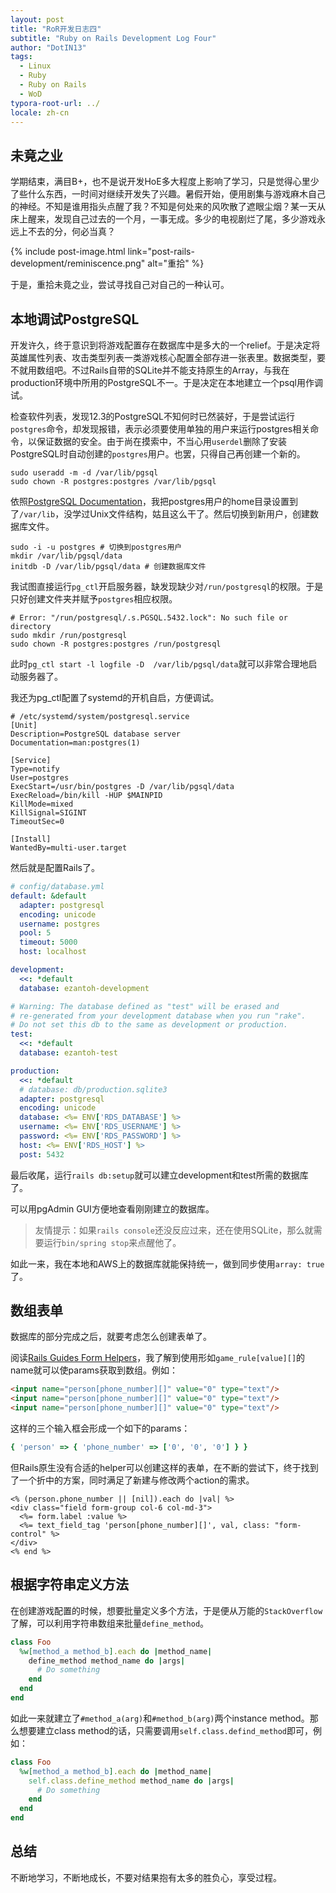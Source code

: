 ```yaml
---
layout: post
title: "RoR开发日志四"
subtitle: "Ruby on Rails Development Log Four"
author: "DotIN13"
tags:
  - Linux
  - Ruby
  - Ruby on Rails
  - WoD
typora-root-url: ../
locale: zh-cn
---
```


## 未竟之业

学期结束，满目B+，也不是说开发HoE多大程度上影响了学习，只是觉得心里少了些什么东西，一时间对继续开发失了兴趣。暑假开始，便用剧集与游戏麻木自己的神经。不知是谁用指头点醒了我？不知是何处来的风吹散了遮眼尘烟？某一天从床上醒来，发现自己过去的一个月，一事无成。多少的电视剧烂了尾，多少游戏永远上不去的分，何必当真？

{% include post-image.html link="post-rails-development/reminiscence.png" alt="重拾" %}

于是，重拾未竟之业，尝试寻找自己对自己的一种认可。

## 本地调试PostgreSQL

开发许久，终于意识到将游戏配置存在数据库中是多大的一个relief。于是决定将英雄属性列表、攻击类型列表一类游戏核心配置全部存进一张表里。数据类型，要不就用数组吧。不过Rails自带的SQLite并不能支持原生的Array，与我在production环境中所用的PostgreSQL不一。于是决定在本地建立一个psql用作调试。

检查软件列表，发现12.3的PostgreSQL不知何时已然装好，于是尝试运行`postgres`命令，却发现报错，表示必须要使用单独的用户来运行postgres相关命令，以保证数据的安全。由于尚在摸索中，不当心用`userdel`删除了安装PostgreSQL时自动创建的`postgres`用户。也罢，只得自己再创建一个新的。

```shell
sudo useradd -m -d /var/lib/pgsql
sudo chown -R postgres:postgres /var/lib/pgsql
```

依照[PostgreSQL Documentation](https://www.postgresql.org/docs/current/creating-cluster.html)，我把postgres用户的home目录设置到了`/var/lib`，没学过Unix文件结构，姑且这么干了。然后切换到新用户，创建数据库文件。

```shell
sudo -i -u postgres # 切换到postgres用户
mkdir /var/lib/pgsql/data
initdb -D /var/lib/pgsql/data # 创建数据库文件
```

我试图直接运行`pg_ctl`开启服务器，缺发现缺少对`/run/postgresql`的权限。于是只好创建文件夹并赋予`postgres`相应权限。

```shell
# Error: "/run/postgresql/.s.PGSQL.5432.lock": No such file or directory
sudo mkdir /run/postgresql
sudo chown -R postgres:postgres /run/postgresql
```

此时`pg_ctl start -l logfile -D  /var/lib/pgsql/data`就可以非常合理地启动服务器了。

我还为pg_ctl配置了systemd的开机自启，方便调试。

```shell
# /etc/systemd/system/postgresql.service
[Unit]
Description=PostgreSQL database server
Documentation=man:postgres(1)

[Service]
Type=notify
User=postgres
ExecStart=/usr/bin/postgres -D /var/lib/pgsql/data
ExecReload=/bin/kill -HUP $MAINPID
KillMode=mixed
KillSignal=SIGINT
TimeoutSec=0

[Install]
WantedBy=multi-user.target
```

然后就是配置Rails了。

```yaml
# config/database.yml
default: &default
  adapter: postgresql
  encoding: unicode
  username: postgres
  pool: 5
  timeout: 5000
  host: localhost

development:
  <<: *default
  database: ezantoh-development

# Warning: The database defined as "test" will be erased and
# re-generated from your development database when you run "rake".
# Do not set this db to the same as development or production.
test:
  <<: *default
  database: ezantoh-test

production:
  <<: *default
  # database: db/production.sqlite3
  adapter: postgresql
  encoding: unicode
  database: <%= ENV['RDS_DATABASE'] %>
  username: <%= ENV['RDS_USERNAME'] %>
  password: <%= ENV['RDS_PASSWORD'] %>
  host: <%= ENV['RDS_HOST'] %>
  post: 5432
```

最后收尾，运行`rails db:setup`就可以建立development和test所需的数据库了。

可以用pgAdmin GUI方便地查看刚刚建立的数据库。

> 友情提示：如果`rails console`还没反应过来，还在使用SQLite，那么就需要运行`bin/spring stop`来点醒他了。

如此一来，我在本地和AWS上的数据库就能保持统一，做到同步使用`array: true`了。

## 数组表单

数据库的部分完成之后，就要考虑怎么创建表单了。

阅读[Rails Guides Form Helpers](https://guides.rubyonrails.org/form_helpers.html#basic-structures)，我了解到使用形如`game_rule[value][]`的name就可以使params获取到数组。例如：

```html
<input name="person[phone_number][]" value="0" type="text"/>
<input name="person[phone_number][]" value="0" type="text"/>
<input name="person[phone_number][]" value="0" type="text"/>
```

这样的三个输入框会形成一个如下的params：

```ruby
{ 'person' => { 'phone_number' => ['0', '0', '0'] } }
```

但Rails原生没有合适的helper可以创建这样的表单，在不断的尝试下，终于找到了一个折中的方案，同时满足了新建与修改两个action的需求。

```erb
<% (person.phone_number || [nil]).each do |val| %>
<div class="field form-group col-6 col-md-3">
  <%= form.label :value %>
  <%= text_field_tag 'person[phone_number][]', val, class: "form-control" %>
</div>
<% end %>
```

## 根据字符串定义方法

在创建游戏配置的时候，想要批量定义多个方法，于是便从万能的`StackOverflow`了解，可以利用字符串数组来批量`define_method`。

```ruby
class Foo
  %w[method_a method_b].each do |method_name|
    define_method method_name do |args|
      # Do something
    end
  end
end
```

如此一来就建立了`#method_a(arg)`和`#method_b(arg)`两个instance method。那么想要建立class method的话，只需要调用`self.class.defind_method`即可，例如：

```ruby
class Foo
  %w[method_a method_b].each do |method_name|
    self.class.define_method method_name do |args|
      # Do something
    end
  end
end
```

## 总结

不断地学习，不断地成长，不要对结果抱有太多的胜负心，享受过程。